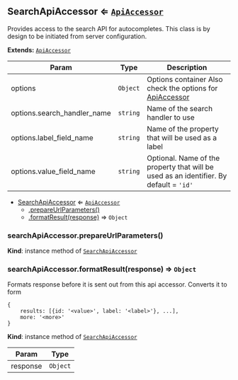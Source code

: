 <a name="module_SearchApiAccessor"></a>
## SearchApiAccessor ⇐ <code>[ApiAccessor](./api-accessor.md)</code>
Provides access to the search API for autocompletes.
This class is by design to be initiated from server configuration.

**Extends:** <code>[ApiAccessor](./api-accessor.md)</code>  

| Param | Type | Description |
| --- | --- | --- |
| options | <code>Object</code> | Options container Also check the options for [ApiAccessor](./api-accessor.md) |
| options.search_handler_name | <code>string</code> | Name of the search handler to use |
| options.label_field_name | <code>string</code> | Name of the property that will be used as a label |
| options.value_field_name | <code>string</code> | Optional. Name of the property that will be used as an identifier.                                       By default = `'id'` |


* [SearchApiAccessor](#module_SearchApiAccessor) ⇐ <code>[ApiAccessor](./api-accessor.md)</code>
  * [.prepareUrlParameters()](#module_SearchApiAccessor#prepareUrlParameters)
  * [.formatResult(response)](#module_SearchApiAccessor#formatResult) ⇒ <code>Object</code>

<a name="module_SearchApiAccessor#prepareUrlParameters"></a>
### searchApiAccessor.prepareUrlParameters()
**Kind**: instance method of <code>[SearchApiAccessor](#module_SearchApiAccessor)</code>  
<a name="module_SearchApiAccessor#formatResult"></a>
### searchApiAccessor.formatResult(response) ⇒ <code>Object</code>
Formats response before it is sent out from this api accessor.
Converts it to form
``` javascipt
{
    results: [{id: '<value>', label: '<label>'}, ...],
    more: '<more>'
}
```

**Kind**: instance method of <code>[SearchApiAccessor](#module_SearchApiAccessor)</code>  

| Param | Type |
| --- | --- |
| response | <code>Object</code> | 

